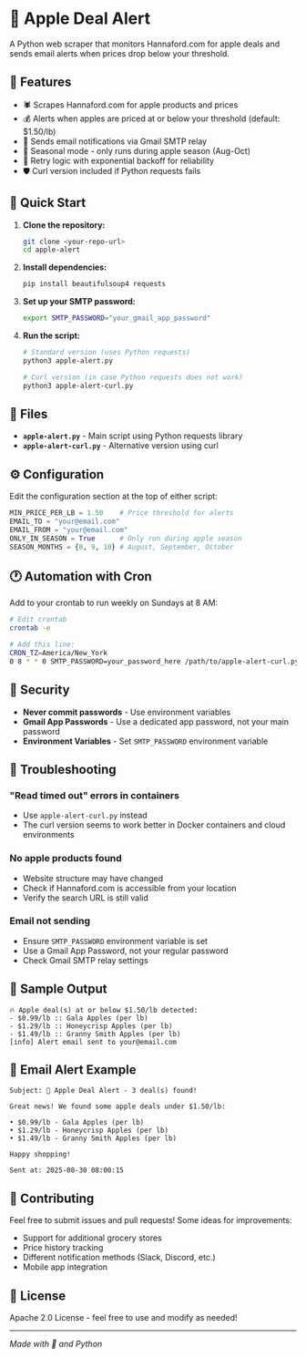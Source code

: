 # 🍎 Apple Deal Alert

A Python web scraper that monitors Hannaford.com for apple deals and sends email alerts when prices drop below your threshold.

## 🍏 Features

- 🕷️ Scrapes Hannaford.com for apple products and prices
- 💰 Alerts when apples are priced at or below your threshold (default: $1.50/lb)
- 📧 Sends email notifications via Gmail SMTP relay
- 🍂 Seasonal mode - only runs during apple season (Aug-Oct)
- 🔄 Retry logic with exponential backoff for reliability
- 🛡️ Curl version included if Python requests fails

## 🚀 Quick Start

1. **Clone the repository:**
   ```bash
   git clone <your-repo-url>
   cd apple-alert
   ```

2. **Install dependencies:**
   ```bash
   pip install beautifulsoup4 requests
   ```

3. **Set up your SMTP password:**
   ```bash
   export SMTP_PASSWORD="your_gmail_app_password"
   ```

4. **Run the script:**
   ```bash
   # Standard version (uses Python requests)
   python3 apple-alert.py
   
   # Curl version (in case Python requests does not work)
   python3 apple-alert-curl.py
   ```

## 📁 Files

- **`apple-alert.py`** - Main script using Python requests library
- **`apple-alert-curl.py`** - Alternative version using curl
## ⚙️ Configuration

Edit the configuration section at the top of either script:

```python
MIN_PRICE_PER_LB = 1.50    # Price threshold for alerts
EMAIL_TO = "your@email.com"
EMAIL_FROM = "your@email.com"
ONLY_IN_SEASON = True      # Only run during apple season
SEASON_MONTHS = {8, 9, 10} # August, September, October
```

## 🕐 Automation with Cron

Add to your crontab to run weekly on Sundays at 8 AM:

```bash
# Edit crontab
crontab -e

# Add this line:
CRON_TZ=America/New_York
0 8 * * 0 SMTP_PASSWORD=your_password_here /path/to/apple-alert-curl.py
```

## 🔐 Security

- **Never commit passwords** - Use environment variables
- **Gmail App Passwords** - Use a dedicated app password, not your main password
- **Environment Variables** - Set `SMTP_PASSWORD` environment variable

## 🐛 Troubleshooting

### "Read timed out" errors in containers
- Use `apple-alert-curl.py` instead
- The curl version seems to work better in Docker containers and cloud environments

### No apple products found
- Website structure may have changed
- Check if Hannaford.com is accessible from your location
- Verify the search URL is still valid

### Email not sending
- Ensure `SMTP_PASSWORD` environment variable is set
- Use a Gmail App Password, not your regular password
- Check Gmail SMTP relay settings

## 🍎 Sample Output

```
🔥 Apple deal(s) at or below $1.50/lb detected:
- $0.99/lb :: Gala Apples (per lb)
- $1.29/lb :: Honeycrisp Apples (per lb)
- $1.49/lb :: Granny Smith Apples (per lb)
[info] Alert email sent to your@email.com
```

## 📧 Email Alert Example

```
Subject: 🍎 Apple Deal Alert - 3 deal(s) found!

Great news! We found some apple deals under $1.50/lb:

• $0.99/lb - Gala Apples (per lb)
• $1.29/lb - Honeycrisp Apples (per lb) 
• $1.49/lb - Granny Smith Apples (per lb)

Happy shopping!

Sent at: 2025-08-30 08:00:15
```

## 🤝 Contributing

Feel free to submit issues and pull requests! Some ideas for improvements:

- Support for additional grocery stores
- Price history tracking
- Different notification methods (Slack, Discord, etc.)
- Mobile app integration

## 📄 License

Apache 2.0 License - feel free to use and modify as needed!

---

*Made with 🍎 and Python*
